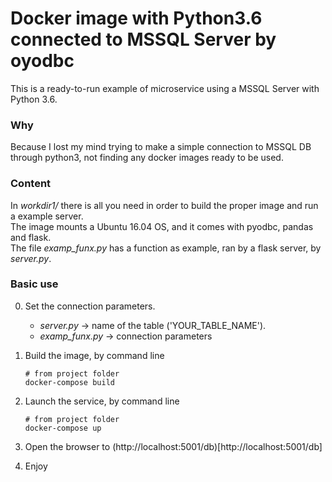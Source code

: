 # Docker image with Python3.6 connected to MSSQL Server by oyodbc
This is a ready-to-run example of microservice using a MSSQL Server with Python 3.6.  
### Why
Because I lost my mind trying to make a simple connection to MSSQL DB through python3, not finding any docker images ready to be used.

### Content
In *workdir1/* there is all you need in order to build the proper image and run a example server.  
The image mounts a Ubuntu 16.04 OS, and it comes with pyodbc, pandas and flask.  
The file *examp_funx.py* has a function as example, ran by a flask server, by *server.py*.

### Basic use

0. Set the connection parameters.  
    * *server.py* -> name of the table ('YOUR_TABLE_NAME').
    * *examp_funx.py* -> connection parameters
1. Build the image, by command line
    ```shell
    # from project folder
    docker-compose build
    ```
2. Launch the service, by command line
    ```shell
    # from project folder
    docker-compose up
    ```
3. Open the browser to (http://localhost:5001/db)[http://localhost:5001/db]

4. Enjoy

